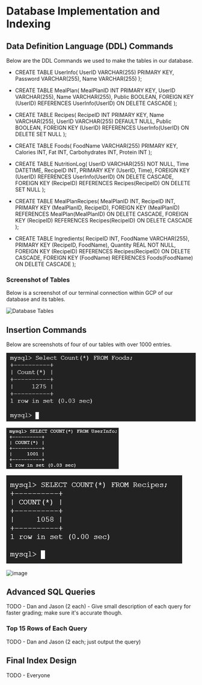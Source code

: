 # Database Implementation and Indexing

## Data Definition Language (DDL) Commands

Below are the DDL Commands we used to make the tables in our database.

- CREATE TABLE UserInfo(
    UserID VARCHAR(255) PRIMARY KEY,
    Password VARCHAR(255),
    Name VARCHAR(255) );

- CREATE TABLE MealPlan(
    MealPlanID INT PRIMARY KEY,
    UserID VARCHAR(255),
    Name VARCHAR(255),
    Public BOOLEAN,
    FOREIGN KEY (UserID) REFERENCES UserInfo(UserID)
    ON DELETE CASCADE );

- CREATE TABLE Recipes(
    RecipeID INT PRIMARY KEY,
    Name VARCHAR(255),
    UserID VARCHAR(255) DEFAULT NULL,
    Public BOOLEAN,
    FOREIGN KEY (UserID) REFERENCES UserInfo(UserID)
    ON DELETE SET NULL );

- CREATE TABLE Foods(
    FoodName VARCHAR(255) PRIMARY KEY,
    Calories INT,
    Fat INT,
    Carbohydrates INT,
    Protein INT );

- CREATE TABLE NutritionLog(
    UserID VARCHAR(255) NOT NULL,
    Time DATETIME,
    RecipeID INT,
    PRIMARY KEY (UserID, Time),
    FOREIGN KEY (UserID) REFERENCES UserInfo(UserID)
    ON DELETE CASCADE,
    FOREIGN KEY (RecipeID) REFERENCES Recipes(RecipeID)
    ON DELETE SET NULL );
  
- CREATE TABLE MealPlanRecipes(
    MealPlanID INT,
    RecipeID INT,
    PRIMARY KEY (MealPlanID, RecipeID),
    FOREIGN KEY (MealPlanID) REFERENCES MealPlan(MealPlanID)
    ON DELETE CASCADE,
    FOREIGN KEY (RecipeID) REFERENCES Recipes(RecipeID)
    ON DELETE CASCADE );

- CREATE TABLE Ingredients(
    RecipeID INT,
    FoodName VARCHAR(255),
    PRIMARY KEY (RecipeID, FoodName),
    Quantity REAL NOT NULL,
    FOREIGN KEY (RecipeID) REFERENCES Recipes(RecipeID)
    ON DELETE CASCADE,
    FOREIGN KEY (FoodName) REFERENCES Foods(FoodName)
    ON DELETE CASCADE );

### Screenshot of Tables

Below is a screenshot of our terminal connection within GCP of our database and its tables.

![Database Tables](https://github.com/user-attachments/assets/a815f24e-ce45-45ee-a83c-a779ee3d1ab2)


## Insertion Commands

Below are screenshots of four of our tables with over 1000 entries.

![foods](pics/CountFoods.PNG)

![UserInfo](pics/CountUserInfo.PNG)

![Recipes](pics/CountRecipes.PNG)

![image](https://github.com/user-attachments/assets/c1a19239-43ce-4792-9b35-20b44a005e5a)


## Advanced SQL Queries
TODO - Dan and Jason (2 each) - Give small description of each query for faster grading; make sure it's accurate though.
### Top 15 Rows of Each Query
TODO - Dan and Jason (2 each; just output the query)
## Final Index Design
TODO - Everyone
